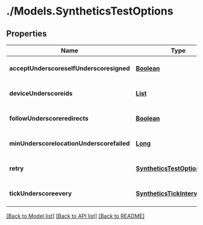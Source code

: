 # ./Models.SyntheticsTestOptions
## Properties

Name | Type | Description | Notes
------------ | ------------- | ------------- | -------------
**acceptUnderscoreselfUnderscoresigned** | [**Boolean**][1] |  | [optional] [default to null]
**deviceUnderscoreids** | [**List**][2] |  | [optional] [default to null]
**followUnderscoreredirects** | [**Boolean**][1] |  | [optional] [default to null]
**minUnderscorelocationUnderscorefailed** | [**Long**][3] |  | [optional] [default to null]
**retry** | [**SyntheticsTestOptions_retry**][4] |  | [optional] [default to null]
**tickUnderscoreevery** | [**SyntheticsTickInterval**][5] |  | [optional] [default to null]

[[Back to Model list]][6] [[Back to API list]][7] [[Back to README]][8]

[1]: boolean.md
[2]: SyntheticsDeviceID.md
[3]: long.md
[4]: SyntheticsTestOptions_retry.md
[5]: SyntheticsTickInterval.md
[6]: ../README.md#documentation-for-models
[7]: ../README.md#documentation-for-api-endpoints
[8]: ../README.md
